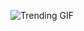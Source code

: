 
<!-- GIF_SECTION -->
![Trending GIF](https://media4.giphy.com/media/v1.Y2lkPThiYjIxNzcyNnZsZGR4b3Zna2lwNzVwNnQ1Z2JibWhiajZlZmJ4YnFlaThiazYwaiZlcD12MV9naWZzX3NlYXJjaCZjdD1n/qgQUggAC3Pfv687qPC/giphy.gif)
<!-- END_GIF_SECTION -->
